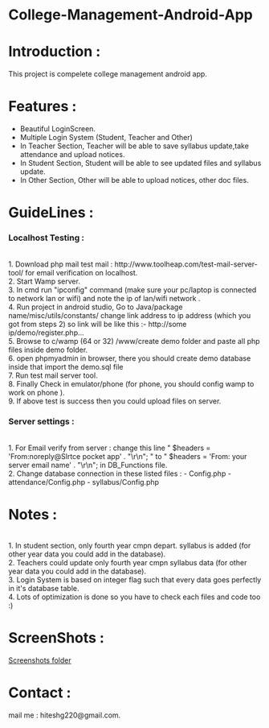 # College-Management-Android-App

# Introduction :
<p>This project is compelete college management android app.</p>

# Features : 
- Beautiful LoginScreen.
- Multiple Login System (Student, Teacher and Other)
- In Teacher Section, Teacher will be able to save syllabus update,take attendance and upload notices.
- In Student Section, Student will be able to see updated files and syllabus update.
- In Other Section, Other will be able to upload notices, other doc files. 

# GuideLines :

 <B><h3> Localhost Testing :</h3></B>

<p>
<br>1. Download php mail test mail : <url>http://www.toolheap.com/test-mail-server-tool/ </url>for email verification on localhost.
<br>2. Start Wamp server.
<br>3. In cmd run "ipconfig" command (make sure your pc/laptop is connected to network lan or wifi) and note the ip of lan/wifi network .
<br>4. Run project in android studio, Go to Java/package name/misc/utils/constants/ 
 change link address to ip address (which you got from steps 2) so link will be like this :- http://some ip/demo/register.php...
<br>5. Browse to c/wamp (64 or 32) /www/create demo folder and paste all php files inside demo folder. 
<br>6. open phpmyadmin in browser, there you should create demo database inside that import the demo.sql file 
<br>7. Run test mail server tool. 
<br>8. Finally Check in emulator/phone (for phone, you should config wamp to work on phone ).
<br>9. If above test is success then you could upload files on server.</p>

 <B><h3> Server settings :</h3></B>
 
<br> 1. For Email verify from server :
			   	change this line " $headers = 'From:noreply@Slrtce pocket app' . "\r\n"; " to   " $headers = 'From: your server email name' . "\r\n"; in DB_Functions file.
<br> 2. Change database connection in these listed files :
        - Config.php
        - attendance/Config.php
        - syllabus/Config.php
        
# Notes :
<p>
<br>1. In student section, only fourth year cmpn depart. syllabus is added (for other year data you could add in the database).
<br>2. Teachers could update only fourth year cmpn syllabus data (for other year data you could add in the database).
<br>3. Login System is based on integer flag such that every data goes perfectly in it's database table.
<br>4. Lots of optimization is done so you have to check each files and code too :)
</p>

# ScreenShots :
<a href="https://github.com/RylHiteshgarg/Android-Studio/blob/master/College%20Management%20Android%20App/Screenshots">Screenshots folder </a>

# Contact :

 <p>mail me : hiteshg220@gmail.com.</p>
